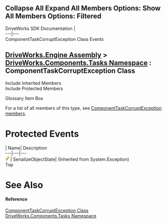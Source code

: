 Collapse All Expand All Members Options: Show All  Members Options: Filtered   
---  
DriveWorks SDK Documentation  |   
---|---  
ComponentTaskCorruptException Class Events   
  
[DriveWorks.Engine Assembly](topic2156.md) > [DriveWorks.Components.Tasks Namespace](topic6391.md) : ComponentTaskCorruptException Class  
---  
  
Include Inherited Members    
Include Protected Members    


Glossary Item Box

For a list of all members of this type, see [ComponentTaskCorruptException members](topic6590.md).

# Protected Events

| Name| Description  
---|---|---  
![Protected Event](dotnetimages/protectedEvent.gif)| SerializeObjectState|  (Inherited from System.Exception)  
Top

# See Also

#### Reference

[ComponentTaskCorruptException Class](topic6589.md)   
[DriveWorks.Components.Tasks Namespace](topic6391.md)


